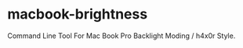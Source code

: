 macbook-brightness
==================

Command Line Tool For Mac Book Pro Backlight Moding / h4x0r Style.
